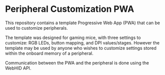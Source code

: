 # Peripheral Customization PWA

This repository contains a template Progressive Web App (PWA) that can be used to customize peripherals. 

The template was designed for gaming mice, with three settings to customize: RGB LEDs, button mapping, and DPI values/stages. However the template may be used by anyone who wishes to customize settings stored within the onboard memory of a peripheral. 

Communication between the PWA and the peripheral is done using the WebHID API.
